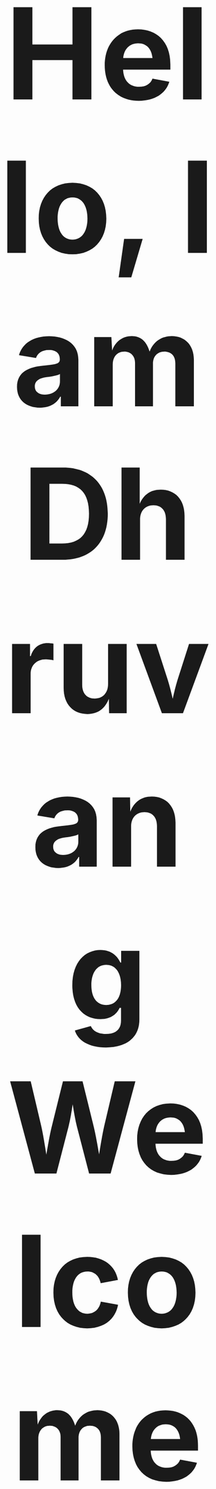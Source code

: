 <div align="center"; style="font-size: 250px;"> 
<h3><strong>Hello, I am Dhruvang<br> Welcome to my Github Profile </strong></h3>
<img width="70" src="https://media.giphy.com/media/QTlmH8hEoVoi83mdJC/giphy.gif">
</div>

<!--
**davidlorenzo47/davidlorenzo47** is a ✨ _special_ ✨ repository because its `README.md` (this file) appears on your GitHub profile.

Here are some ideas to get you started:

- 🔭 I’m currently working on ...
- 🌱 I’m currently learning ...
- 👯 I’m looking to collaborate on ...
- 🤔 I’m looking for help with ...
- 💬 Ask me about ...
- 📫 How to reach me: ...
- 😄 Pronouns: ...
- ⚡ Fun fact: ...
-->
---
<div align="center">
  <h3>About me</h3>
  <img src="https://readme-typing-svg.herokuapp.com?color=00FFD2&size=30&center=true&vCenter=true&width=700&lines=Eager+to+learn+new+things;Technophile;Loves+Computer+and+Computer+Technologies">
</div>

---
<img width="40" src="https://media.giphy.com/media/VdoIFLsMIlwzfKD520/giphy.gif"> &nbsp;&nbsp;&nbsp;   <h4>Tools and Technologies I love working with</h4>
<div align="center">
<a href="https://www.python.org/"><img src="https://github.com/devicons/devicon/blob/master/icons/python/python-original-wordmark.svg" width="50"></a> 
<a href="https://www.php.net/"><img src="https://github.com/devicons/devicon/blob/master/icons/php/php-original.svg" width="50"></a>
<a href="https://html.spec.whatwg.org/" ><img src="https://github.com/devicons/devicon/blob/master/icons/html5/html5-original-wordmark.svg" width="50"></a>
<a href="https://www.w3.org/TR/CSS/#css"><img src="https://github.com/devicons/devicon/blob/master/icons/css3/css3-original-wordmark.svg" width="50"></a>
<a href="https://www.javascript.com/"><img src="https://github.com/devicons/devicon/blob/master/icons/javascript/javascript-original.svg" width="50"></a>
<a href="https://jquery.com/"><img src="https://github.com/devicons/devicon/blob/master/icons/jquery/jquery-original-wordmark.svg" width="50"></a>
<a href="https://nodejs.org/en/"><img src="https://github.com/devicons/devicon/blob/master/icons/nodejs/nodejs-original-wordmark.svg" width="50"></a>
<a href="https://www.npmjs.com/"><img src="https://github.com/devicons/devicon/blob/master/icons/npm/npm-original-wordmark.svg" width="50"></a>
<a href="https://reactjs.org/"><img src="https://github.com/devicons/devicon/blob/master/icons/react/react-original-wordmark.svg" width="50"></a>
<a href="https://firebase.google.com/"><img src="https://github.com/devicons/devicon/blob/master/icons/firebase/firebase-plain-wordmark.svg" width="50"></a>
<a href="https://jupyter.org/"><img src="https://github.com/devicons/devicon/blob/master/icons/jupyter/jupyter-original-wordmark.svg" width="50"></a>
<a href="https://isocpp.org/"><img src="https://github.com/keikomori/icons-badges/blob/master/icons/C%20%2B%2B/c.svg" width="50"></a>
<a href="https://www.oracle.com/java/"><img src="https://github.com/devicons/devicon/blob/master/icons/java/java-original-wordmark.svg" width="50"></a>
<a href="https://code.visualstudio.com/"><img src="https://github.com/keikomori/icons-badges/blob/master/icons/VSCode/vscode.svg" width="50"></a>
<a href="https://ubuntu.com/"><img src="https://github.com/keikomori/icons-badges/blob/master/icons/Ubuntu/ubuntu.svg" width="50"></a>
<a href="https://www.linux.org/"><img src="https://github.com/devicons/devicon/blob/master/icons/linux/linux-original.svg" width="50"></a>
<a href="https://git-scm.com/"><img src="https://github.com/devicons/devicon/blob/master/icons/git/git-original-wordmark.svg" width="50"></a>
<a href="https://github.com/"><img src="https://github.com/devicons/devicon/blob/master/icons/github/github-original-wordmark.svg" width="50"></a>
<!-- <a href=""><img src="" width="50"></a>
<a href=""><img src="" width="50"></a>
<a href=""><img src="" width="50"></a>
<a href=""><img src="" width="50"></a>
<a href=""><img src="" width="50"></a>
<a href=""><img src="" width="50"></a>
<a href=""><img src="" width="50"></a> -->
  
</div>

---
<h4>Most Used Programming Languages by me</h4>
<div align="center">
<img src="https://github-readme-stats.vercel.app/api/top-langs/?username=davidlorenzo47&amp;hide=java,html,css&amp;theme=radical">
</div>

---
[![Ashutosh's github activity graph](https://github-readme-activity-graph.vercel.app/graph?username=davidlorenzo47&theme=tokyo-night)](https://github.com/ashutosh00710/github-readme-activity-graph)

---
![](https://komarev.com/ghpvc/?username=your-github-davidlorenzo47&label=Profile+Views&style=plastic)
